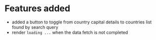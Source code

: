 # Features added

- added a button to toggle from country capital details to countries list found by search query
- render `loading ...` when the data fetch is not completed
